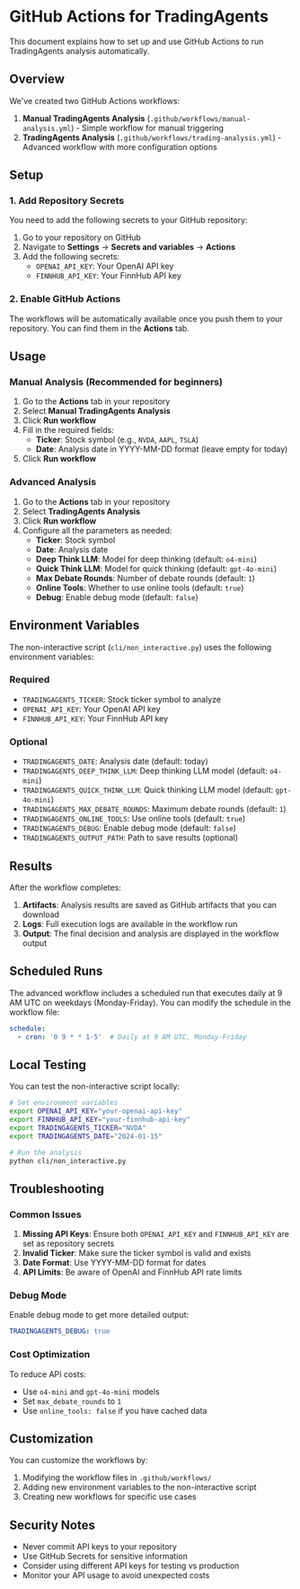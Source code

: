 # GitHub Actions for TradingAgents

This document explains how to set up and use GitHub Actions to run TradingAgents analysis automatically.

## Overview

We've created two GitHub Actions workflows:

1. **Manual TradingAgents Analysis** (`.github/workflows/manual-analysis.yml`) - Simple workflow for manual triggering
2. **TradingAgents Analysis** (`.github/workflows/trading-analysis.yml`) - Advanced workflow with more configuration options

## Setup

### 1. Add Repository Secrets

You need to add the following secrets to your GitHub repository:

1. Go to your repository on GitHub
2. Navigate to **Settings** → **Secrets and variables** → **Actions**
3. Add the following secrets:
   - `OPENAI_API_KEY`: Your OpenAI API key
   - `FINNHUB_API_KEY`: Your FinnHub API key

### 2. Enable GitHub Actions

The workflows will be automatically available once you push them to your repository. You can find them in the **Actions** tab.

## Usage

### Manual Analysis (Recommended for beginners)

1. Go to the **Actions** tab in your repository
2. Select **Manual TradingAgents Analysis**
3. Click **Run workflow**
4. Fill in the required fields:
   - **Ticker**: Stock symbol (e.g., `NVDA`, `AAPL`, `TSLA`)
   - **Date**: Analysis date in YYYY-MM-DD format (leave empty for today)
5. Click **Run workflow**

### Advanced Analysis

1. Go to the **Actions** tab in your repository
2. Select **TradingAgents Analysis**
3. Click **Run workflow**
4. Configure all the parameters as needed:
   - **Ticker**: Stock symbol
   - **Date**: Analysis date
   - **Deep Think LLM**: Model for deep thinking (default: `o4-mini`)
   - **Quick Think LLM**: Model for quick thinking (default: `gpt-4o-mini`)
   - **Max Debate Rounds**: Number of debate rounds (default: `1`)
   - **Online Tools**: Whether to use online tools (default: `true`)
   - **Debug**: Enable debug mode (default: `false`)

## Environment Variables

The non-interactive script (`cli/non_interactive.py`) uses the following environment variables:

### Required
- `TRADINGAGENTS_TICKER`: Stock ticker symbol to analyze
- `OPENAI_API_KEY`: Your OpenAI API key
- `FINNHUB_API_KEY`: Your FinnHub API key

### Optional
- `TRADINGAGENTS_DATE`: Analysis date (default: today)
- `TRADINGAGENTS_DEEP_THINK_LLM`: Deep thinking LLM model (default: `o4-mini`)
- `TRADINGAGENTS_QUICK_THINK_LLM`: Quick thinking LLM model (default: `gpt-4o-mini`)
- `TRADINGAGENTS_MAX_DEBATE_ROUNDS`: Maximum debate rounds (default: `1`)
- `TRADINGAGENTS_ONLINE_TOOLS`: Use online tools (default: `true`)
- `TRADINGAGENTS_DEBUG`: Enable debug mode (default: `false`)
- `TRADINGAGENTS_OUTPUT_PATH`: Path to save results (optional)

## Results

After the workflow completes:

1. **Artifacts**: Analysis results are saved as GitHub artifacts that you can download
2. **Logs**: Full execution logs are available in the workflow run
3. **Output**: The final decision and analysis are displayed in the workflow output

## Scheduled Runs

The advanced workflow includes a scheduled run that executes daily at 9 AM UTC on weekdays (Monday-Friday). You can modify the schedule in the workflow file:

```yaml
schedule:
  - cron: '0 9 * * 1-5'  # Daily at 9 AM UTC, Monday-Friday
```

## Local Testing

You can test the non-interactive script locally:

```bash
# Set environment variables
export OPENAI_API_KEY="your-openai-api-key"
export FINNHUB_API_KEY="your-finnhub-api-key"
export TRADINGAGENTS_TICKER="NVDA"
export TRADINGAGENTS_DATE="2024-01-15"

# Run the analysis
python cli/non_interactive.py
```

## Troubleshooting

### Common Issues

1. **Missing API Keys**: Ensure both `OPENAI_API_KEY` and `FINNHUB_API_KEY` are set as repository secrets
2. **Invalid Ticker**: Make sure the ticker symbol is valid and exists
3. **Date Format**: Use YYYY-MM-DD format for dates
4. **API Limits**: Be aware of OpenAI and FinnHub API rate limits

### Debug Mode

Enable debug mode to get more detailed output:

```yaml
TRADINGAGENTS_DEBUG: true
```

### Cost Optimization

To reduce API costs:
- Use `o4-mini` and `gpt-4o-mini` models
- Set `max_debate_rounds` to `1`
- Use `online_tools: false` if you have cached data

## Customization

You can customize the workflows by:

1. Modifying the workflow files in `.github/workflows/`
2. Adding new environment variables to the non-interactive script
3. Creating new workflows for specific use cases

## Security Notes

- Never commit API keys to your repository
- Use GitHub Secrets for sensitive information
- Consider using different API keys for testing vs production
- Monitor your API usage to avoid unexpected costs 